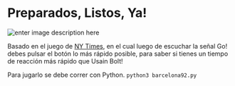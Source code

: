 # Preparados, Listos, Ya!
![enter image description here](https://ichef.bbci.co.uk/news/640/cpsprodpb/C80E/production/_90841215_034817785-1.jpg)

Basado en el juego de [NY Times](https://www.nytimes.com/interactive/2016/08/13/sports/olympics/can-you-beat-usain-bolt-out-of-the-blocks.html), en el cual luego de escuchar la señal Go! debes pulsar el botón lo más rápido posible, para saber si tienes un tiempo de reacción más rápido que Usain Bolt!

Para jugarlo se debe correr con Python. `python3 barcelona92.py`